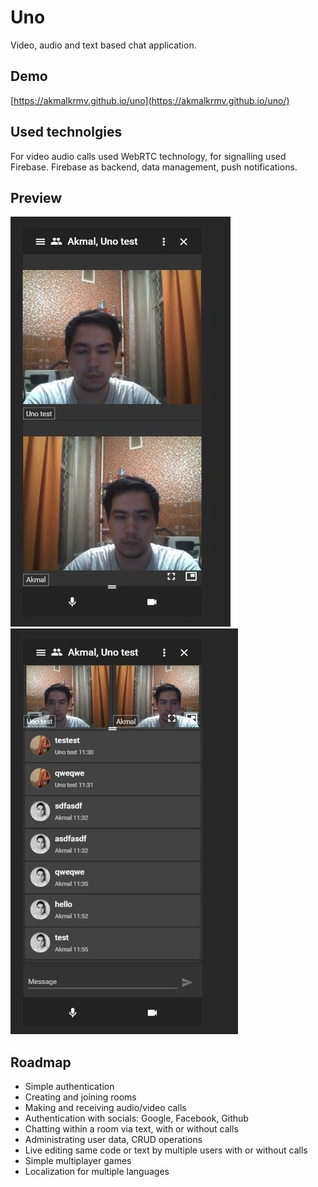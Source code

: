 # Uno

Video, audio and text based chat application.

## Demo

[https://akmalkrmv.github.io/uno](https://akmalkrmv.github.io/uno/)

## Used technolgies

For video audio calls used WebRTC technology, for signalling used Firebase.
Firebase as backend, data management, push notifications. 

## Preview

![4](preview/photo_2020-05-12_00-25-36.jpg)
![5](preview/photo_2020-05-12_00-25-41.jpg)

## Roadmap

- Simple authentication
- Creating and joining rooms
- Making and receiving audio/video calls
- Authentication with socials: Google, Facebook, Github
- Chatting within a room via text, with or without calls
- Administrating user data, CRUD operations
- Live editing same code or text by multiple users with or without calls
- Simple multiplayer games
- Localization for multiple languages
